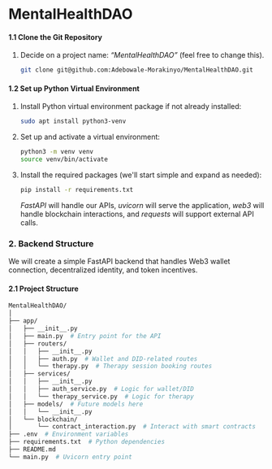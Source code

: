 # MentalHealthDAO

#### 1.1 Clone the Git Repository
1. Decide on a project name: *“MentalHealthDAO”* (feel free to change this).
   ```bash
   git clone git@github.com:Adebowale-Morakinyo/MentalHealthDAO.git
   ```

#### 1.2 Set up Python Virtual Environment
1. Install Python virtual environment package if not already installed:
   ```bash
   sudo apt install python3-venv
   ```
2. Set up and activate a virtual environment:
   ```bash
   python3 -m venv venv
   source venv/bin/activate
   ```
3. Install the required packages (we'll start simple and expand as needed):
   ```bash
   pip install -r requirements.txt
   ```

   *FastAPI* will handle our APIs, *uvicorn* will serve the application, *web3* will handle blockchain interactions, and *requests* will support external API calls.

### 2. **Backend Structure**
We will create a simple FastAPI backend that handles Web3 wallet connection, decentralized identity, and token incentives.

#### 2.1 Project Structure
```bash
MentalHealthDAO/
│
├── app/
│   ├── __init__.py
│   ├── main.py  # Entry point for the API
│   ├── routers/
│   │   ├── __init__.py
│   │   ├── auth.py  # Wallet and DID-related routes
│   │   └── therapy.py  # Therapy session booking routes
│   ├── services/
│   │   ├── __init__.py
│   │   ├── auth_service.py  # Logic for wallet/DID
│   │   └── therapy_service.py  # Logic for therapy
│   ├── models/  # Future models here
│   │   └── __init__.py
│   └── blockchain/
│       └── contract_interaction.py  # Interact with smart contracts
├── .env  # Environment variables
├── requirements.txt  # Python dependencies
├── README.md
└── main.py  # Uvicorn entry point
```

